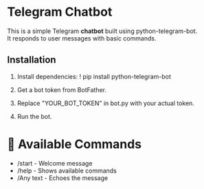 # **Telegram Chatbot**

This is a simple Telegram **chatbot** built using python-telegram-bot.  
It responds to user messages with basic commands.

## Installation
1. Install dependencies:
   ! pip install python-telegram-bot

1. Get a bot token from BotFather.
2. Replace "YOUR_BOT_TOKEN" in bot.py with your actual token.
3. Run the bot.

# 📝 Available Commands
* /start - Welcome message
* /help - Shows available commands
* /Any text - Echoes the message
